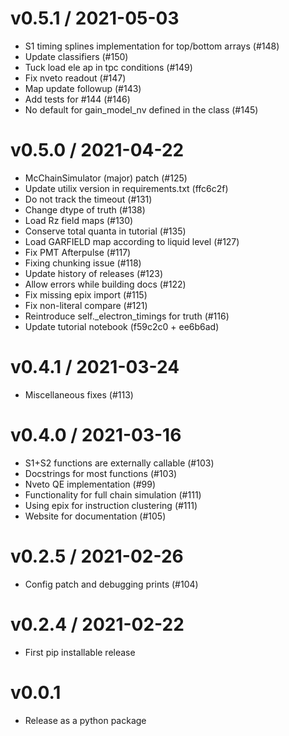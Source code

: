 v0.5.1 / 2021-05-03
===================
* S1 timing splines implementation for top/bottom arrays (#148)
* Update classifiers (#150)
* Tuck load ele ap in tpc conditions (#149)
* Fix nveto readout (#147)
* Map update followup (#143)
* Add tests for #144 (#146)
* No default for gain_model_nv defined in the class (#145)

v0.5.0 / 2021-04-22
===================
* McChainSimulator (major) patch (#125)
* Update utilix version in requirements.txt (ffc6c2f)
* Do not track the timeout (#131)
* Change dtype of truth (#138)
* Load Rz field maps (#130)
* Conserve total quanta in tutorial (#135)
* Load GARFIELD map according to liquid level (#127)
* Fix PMT Afterpulse (#117)
* Fixing chunking issue (#118)
* Update history of releases (#123)
* Allow errors while building docs (#122)
* Fix missing epix import (#115)
* Fix non-literal compare (#121)
* Reintroduce self._electron_timings for truth (#116)
* Update tutorial notebook (f59c2c0 + ee6b6ad)

v0.4.1 / 2021-03-24
===================
* Miscellaneous fixes (#113)

v0.4.0 / 2021-03-16
===================
* S1+S2 functions are externally callable (#103)
* Docstrings for most functions (#103)
* Nveto QE implementation (#99)
* Functionality for full chain simulation (#111)
* Using epix for instruction clustering (#111)
* Website for documentation (#105)

v0.2.5 / 2021-02-26
===================
* Config patch and debugging prints (#104)

v0.2.4 / 2021-02-22
===================
* First pip installable release

v0.0.1
===================
* Release as a python package
